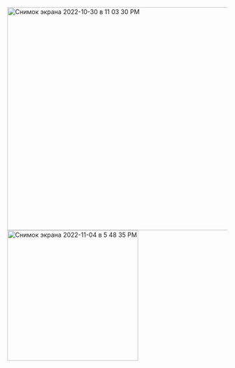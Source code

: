 <img width="511" alt="Снимок экрана 2022-10-30 в 11 03 30 PM" src="https://user-images.githubusercontent.com/94991003/198899228-b0ef313d-7705-4893-91fb-de75784c830d.png">
<img width="299" alt="Снимок экрана 2022-11-04 в 5 48 35 PM" src="https://user-images.githubusercontent.com/94991003/200004382-7301c232-6e4b-4345-b135-6480ccd95784.png">
